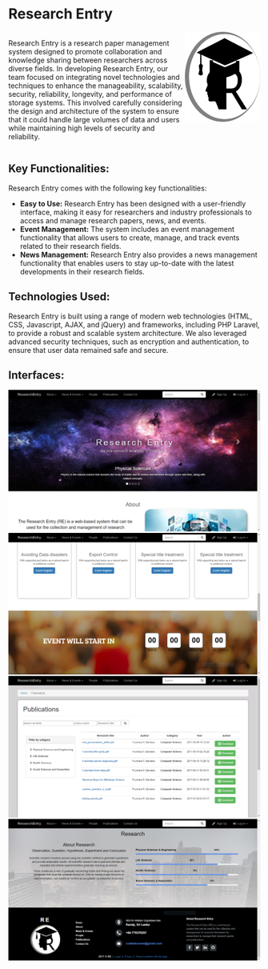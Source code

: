 # Research Entry

<div style="display:flex;">
    <div style="flex-basis:70%;">
        <p>Research Entry is a research paper management system designed to promote collaboration and knowledge sharing between researchers across diverse fields. In developing Research Entry, our team focused on integrating novel technologies and techniques to enhance the manageability, scalability, security, reliability, longevity, and performance of storage systems. This involved carefully considering the design and architecture of the system to ensure that it could handle large volumes of data and users while maintaining high levels of security and reliability.</p>
    </div>
    <div style="flex-basis:30%;">
        <img src="./public/image/logo/logo.png" width="180" height="180" styles="padding: 200px" />
    </div>
</div>

## Key Functionalities:

Research Entry comes with the following key functionalities:

* **Easy to Use:** Research Entry has been designed with a user-friendly interface, making it easy for researchers and industry professionals to access and manage research papers, news, and events.
* **Event Management:** The system includes an event management functionality that allows users to create, manage, and track events related to their research fields.
* **News Management:** Research Entry also provides a news management functionality that enables users to stay up-to-date with the latest developments in their research fields.

## Technologies Used:

Research Entry is built using a range of modern web technologies (HTML, CSS, Javascript, AJAX, and jQuery) and frameworks, including PHP Laravel, to provide a robust and scalable system architecture. We also leveraged advanced security techniques, such as encryption and authentication, to ensure that user data remained safe and secure.
  
## Interfaces:

<img src="https://github.com/thusharabandara/research-entry/blob/master/public/image/screenshots/Capture2.PNG" />

<img src="https://github.com/thusharabandara/research-entry/blob/master/public/image/screenshots/Capture.PNG" />

<img src="https://github.com/thusharabandara/research-entry/blob/master/public/image/screenshots/Capture3.PNG" />

<img src="https://github.com/thusharabandara/research-entry/blob/master/public/image/screenshots/Capture1.PNG" />